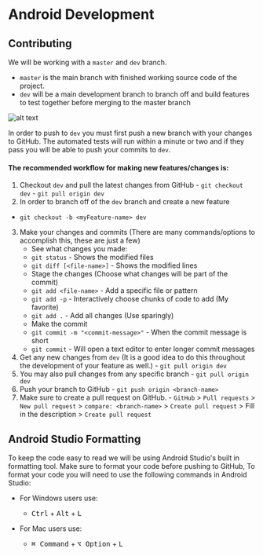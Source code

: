 # Android Development

## Contributing

We will be working with a `master` and `dev` branch.

*   `master` is the main branch with finished working source code of the project. 
*   `dev` will be a main development branch to branch off and build features to test together before merging to the master branch 

![alt text](https://nvie.com/img/main-branches@2x.png)

In order to push to `dev` you must first push a new branch with your changes to GitHub. The automated tests will run within a minute or two and if they pass you will be able to push your commits to `dev`.

#### The recommended workflow for making new features/changes is:
  1. Checkout `dev` and pull the latest changes from GitHub
    - `git checkout dev`
    - `git pull origin dev`
  2. In order to branch off of the `dev` branch and create a new feature
   - `git checkout -b <myFeature-name> dev`
  3. Make your changes and commits (There are many commands/options to accomplish this, these are just a few)
     - See what changes you made:
      - `git status`  - Shows the modified files
      - `git diff [<file-name>]` - Shows the modified lines
     - Stage the changes (Choose what changes will be part of the commit)
      - `git add <file-name>` - Add a specific file or pattern
      - `git add -p` - Interactively choose chunks of code to add (My favorite)
      - `git add .` - Add all changes (Use sparingly)
     - Make the commit
      - `git commit -m "<commit-message>"` - When the commit message is short
      - `git commit` - Will open a text editor to enter longer commit messages
  4. Get any new changes from `dev` (It is a good idea to do this throughout the development of your feature as well.)
    - `git pull origin dev`
  5. You may also pull changes from any specific branch
    - `git pull origin dev`
  6. Push your branch to GitHub
    - `git push origin <branch-name>`
  7. Make sure to create a pull request on GitHub.
    - `GitHub` > `Pull requests` >  `New pull request` > `compare: <branch-name>` > `Create pull request` > Fill in the description > `Create pull request`
  
 ## Android Studio Formatting
 
 To keep the code easy to read we will be using Android Studio's built in formatting tool. Make sure to format your code before pushing to GitHub, To format your code you will need to use the following commands in Android Studio:
 
 *  For Windows users use:
    * <kbd>Ctrl</kbd> + <kbd>Alt</kbd> + <kbd>L</kbd>

 *  For Mac users use:
    * <kbd>⌘ Command</kbd> + <kbd>⌥ Option</kbd> + <kbd>L</kbd>

